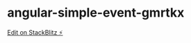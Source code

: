 # angular-simple-event-gmrtkx

[Edit on StackBlitz ⚡️](https://stackblitz.com/edit/angular-simple-event-gmrtkx)